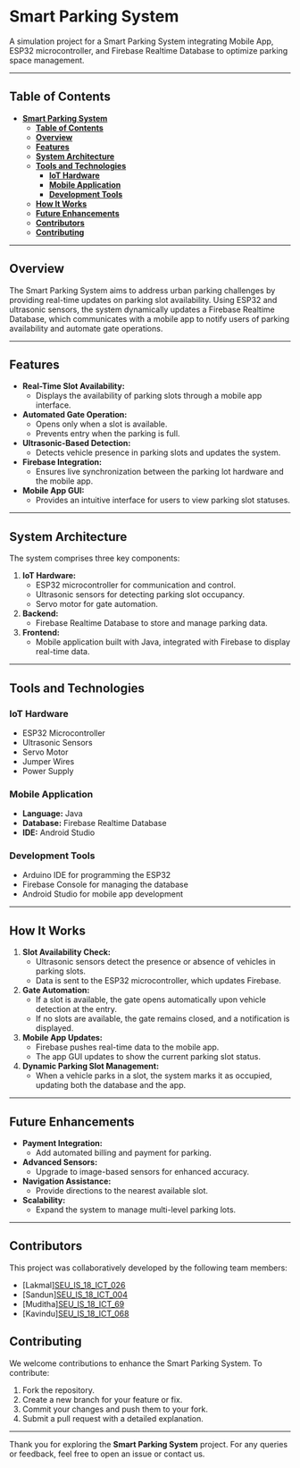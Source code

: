 # **Smart Parking System**
A simulation project for a Smart Parking System integrating Mobile App, ESP32 microcontroller, and Firebase Realtime Database to optimize parking space management.

---

## **Table of Contents**
- [**Smart Parking System**](#smart-parking-system)
  - [**Table of Contents**](#table-of-contents)
  - [**Overview**](#overview)
  - [**Features**](#features)
  - [**System Architecture**](#system-architecture)
  - [**Tools and Technologies**](#tools-and-technologies)
    - [**IoT Hardware**](#iot-hardware)
    - [**Mobile Application**](#mobile-application)
    - [**Development Tools**](#development-tools)
  - [**How It Works**](#how-it-works)
  - [**Future Enhancements**](#future-enhancements)
  - [**Contributors**](#contributors)
  - [**Contributing**](#contributing)

---

## **Overview**
The Smart Parking System aims to address urban parking challenges by providing real-time updates on parking slot availability. Using ESP32 and ultrasonic sensors, the system dynamically updates a Firebase Realtime Database, which communicates with a mobile app to notify users of parking availability and automate gate operations.

---

## **Features**
- **Real-Time Slot Availability:**
  - Displays the availability of parking slots through a mobile app interface.
- **Automated Gate Operation:**
  - Opens only when a slot is available.
  - Prevents entry when the parking is full.
- **Ultrasonic-Based Detection:**
  - Detects vehicle presence in parking slots and updates the system.
- **Firebase Integration:**
  - Ensures live synchronization between the parking lot hardware and the mobile app.
- **Mobile App GUI:**
  - Provides an intuitive interface for users to view parking slot statuses.

---

## **System Architecture**
The system comprises three key components:
1. **IoT Hardware:**
   - ESP32 microcontroller for communication and control.
   - Ultrasonic sensors for detecting parking slot occupancy.
   - Servo motor for gate automation.
2. **Backend:**
   - Firebase Realtime Database to store and manage parking data.
3. **Frontend:**
   - Mobile application built with Java, integrated with Firebase to display real-time data.

---

## **Tools and Technologies**
### **IoT Hardware**
- ESP32 Microcontroller
- Ultrasonic Sensors
- Servo Motor
- Jumper Wires
- Power Supply

### **Mobile Application**
- **Language:** Java
- **Database:** Firebase Realtime Database
- **IDE:** Android Studio

### **Development Tools**
- Arduino IDE for programming the ESP32
- Firebase Console for managing the database
- Android Studio for mobile app development

---

## **How It Works**
1. **Slot Availability Check:**
   - Ultrasonic sensors detect the presence or absence of vehicles in parking slots.
   - Data is sent to the ESP32 microcontroller, which updates Firebase.
2. **Gate Automation:**
   - If a slot is available, the gate opens automatically upon vehicle detection at the entry.
   - If no slots are available, the gate remains closed, and a notification is displayed.
3. **Mobile App Updates:**
   - Firebase pushes real-time data to the mobile app.
   - The app GUI updates to show the current parking slot status.
4. **Dynamic Parking Slot Management:**
   - When a vehicle parks in a slot, the system marks it as occupied, updating both the database and the app.

---

## **Future Enhancements**
- **Payment Integration:**
  - Add automated billing and payment for parking.
- **Advanced Sensors:**
  - Upgrade to image-based sensors for enhanced accuracy.
- **Navigation Assistance:**
  - Provide directions to the nearest available slot.
- **Scalability:**
  - Expand the system to manage multi-level parking lots.

---
## **Contributors**
This project was collaboratively developed by the following team members:

- [Lakmal][SEU_IS_18_ICT_026](https://www.linkedin.com/in/lakmal133571bb/)
- [Sandun][SEU_IS_18_ICT_004](https://www.linkedin.com/in/sandun-dilshan-783b1b201?utm_source=share&utm_campaign=share_via&utm_content=profile&utm_medium=android_app)
- [Muditha][SEU_IS_18_ICT_69](https://www.linkedin.com/in/muditha-sasanka-kodikara-b5473a322/)
- [Kavindu][SEU_IS_18_ICT_068](https://www.linkedin.com/in/kavindu-rajapaksha-2b474b1b8/)


## **Contributing**
We welcome contributions to enhance the Smart Parking System. To contribute:
1. Fork the repository.
2. Create a new branch for your feature or fix.
3. Commit your changes and push them to your fork.
4. Submit a pull request with a detailed explanation.

---


Thank you for exploring the **Smart Parking System** project. For any queries or feedback, feel free to open an issue or contact us.
